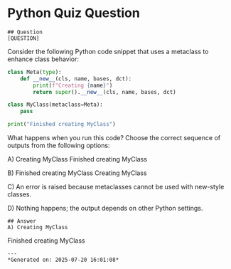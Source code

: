# Python Quiz Question
    
    ## Question
    [QUESTION]
Consider the following Python code snippet that uses a metaclass to enhance class behavior:

```python
class Meta(type):
    def __new__(cls, name, bases, dct):
        print(f"Creating {name}")
        return super().__new__(cls, name, bases, dct)

class MyClass(metaclass=Meta):
    pass

print("Finished creating MyClass")
```

What happens when you run this code? Choose the correct sequence of outputs from the following options:

A) Creating MyClass
   Finished creating MyClass

B) Finished creating MyClass
   Creating MyClass

C) An error is raised because metaclasses cannot be used with new-style classes.

D) Nothing happens; the output depends on other Python settings.
    
    ## Answer
    A) Creating MyClass
   Finished creating MyClass
    
    ---
    *Generated on: 2025-07-20 16:01:08*
    